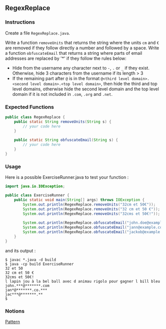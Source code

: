 ## RegexReplace

### Instructions

Create a file `RegexReplace.java`.

Write a function `removeUnits` that returns the string where the units `cm` and `€` are removed if they follow directly a number and followed by a space.
Write a function `obfuscateEmail` that returns a string where parts of email addresses are replaced by '*' if they follow the rules below:
- Hide from the username any character next to `-`,  `.` or `_` if they exist. Otherwise, hide 3 characters from the username if its length > 3
- If the remaining part after `@` is in the format `@<third level domain>.<second level domain>.<top level domain>`, then hide the third and top level domains, otherwise hide the second level domain and the top level domain if it is not included in `.com`, `.org` and `.net`.

### Expected Functions
```java
public class RegexReplace {
    public static String removeUnits(String s) {
        // your code here
    }
    
    public static String obfuscateEmail(String s) {
        // your code here
    }
}
```

### Usage

Here is a possible ExerciseRunner.java to test your function
: 
```java
import java.io.IOException;

public class ExerciseRunner {
    public static void main(String[] args) throws IOException {
        System.out.println(RegexReplace.removeUnits("32cm et 50€"));
        System.out.println(RegexReplace.removeUnits("32 cm et 50 €"));
        System.out.println(RegexReplace.removeUnits("32cms et 50€!"));
        
        System.out.println(RegexReplace.obfuscateEmail("john.doe@example.com"));
        System.out.println(RegexReplace.obfuscateEmail("jann@example.co.org"));
        System.out.println(RegexReplace.obfuscateEmail("jackob@example.fr"));
    }
}
```
          
and its output :
```shell
$ javac *.java -d build
$ java -cp build ExerciseRunner 
32 et 50
32 cm et 50 €
32cms et 50€!
l lapin jou à la bel ball avec d animau rigolo pour gagner l bill bleu
john.***@*******.com
jan*@*******.co.***
jac***@*******.**
$ 
```

### Notions
[Pattern](https://docs.oracle.com/en/java/javase/17/docs/api/java.base/java/util/regex/Pattern.html)  
